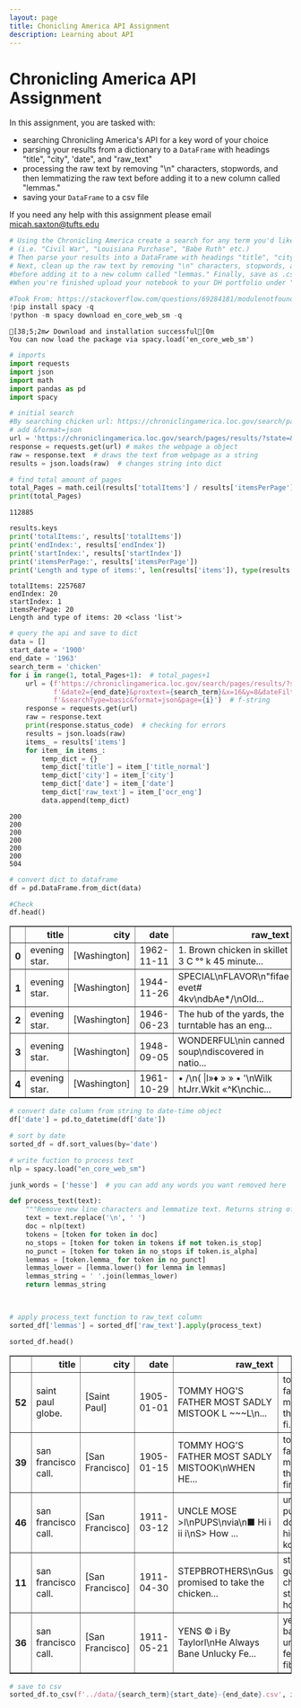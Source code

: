 ```yaml
---
layout: page
title: Chonicling America API Assignment
description: Learning about API
---
```


# Chronicling America API Assignment
In this assignment, you are tasked with:
* searching Chronicling America's API for a key word of your choice
* parsing your results from a dictionary to a `DataFrame` with headings "title", "city", 'date", and "raw_text"
* processing the raw text by removing "\n" characters, stopwords, and then lemmatizing the raw text before adding it to a new column called "lemmas."
* saving your `DataFrame` to a csv file

If you need any help with this assignment please email micah.saxton@tufts.edu



```python
# Using the Chronicling America create a search for any term you'd like 
# (i.e. "Civil War", "Louisiana Purchase", "Babe Ruth" etc.) 
# Then parse your results into a DataFrame with headings "title", "city", 'date", and "raw_text". 
# Next, clean up the raw text by removing "\n" characters, stopwords, and then lemmatize the raw text 
#before adding it to a new column called "lemmas." Finally, save as .csv. 
#When you're finished upload your notebook to your DH portfolio under "Exercises."
```


```python
#Took From: https://stackoverflow.com/questions/69284181/modulenotfounderror-no-module-named-en-core-web-sm
!pip install spacy -q
!python -m spacy download en_core_web_sm -q
```

    [38;5;2m✔ Download and installation successful[0m
    You can now load the package via spacy.load('en_core_web_sm')



```python
# imports
import requests
import json
import math
import pandas as pd
import spacy
```


```python
# initial search
#By searching chicken url: https://chroniclingamerica.loc.gov/search/pages/results/?state=&date1=1777&date2=1963&proxtext=chicken&x=18&y=15&dateFilterType=yearRange&rows=20&searchType=basic
# add &format=json
url = 'https://chroniclingamerica.loc.gov/search/pages/results/?state=&date1=1900&date2=1963&proxtext=chicken&x=16&y=8&dateFilterType=yearRange&rows=20&searchType=basic&format=json'
response = requests.get(url) # makes the webpage a object
raw = response.text  # draws the text from webpage as a string
results = json.loads(raw)  # changes string into dict

```


```python
# find total amount of pages
total_Pages = math.ceil(results['totalItems'] / results['itemsPerPage'])
print(total_Pages)
```

    112885



```python
results.keys
print('totalItems:', results['totalItems'])
print('endIndex:', results['endIndex'])
print('startIndex:', results['startIndex'])
print('itemsPerPage:', results['itemsPerPage'])
print('Length and type of items:', len(results['items']), type(results['items']))
```

    totalItems: 2257687
    endIndex: 20
    startIndex: 1
    itemsPerPage: 20
    Length and type of items: 20 <class 'list'>



```python
# query the api and save to dict 
data = []
start_date = '1900'
end_date = '1963'
search_term = 'chicken'
for i in range(1, total_Pages+1):  # total_pages+1
    url = (f'https://chroniclingamerica.loc.gov/search/pages/results/?state=&date1={start_date}'
           f'&date2={end_date}&proxtext={search_term}&x=16&y=8&dateFilterType=yearRange&rows=20'
           f'&searchType=basic&format=json&page={i}')  # f-string
    response = requests.get(url)
    raw = response.text
    print(response.status_code)  # checking for errors
    results = json.loads(raw)
    items_ = results['items']
    for item_ in items_:
        temp_dict = {}
        temp_dict['title'] = item_['title_normal']
        temp_dict['city'] = item_['city']
        temp_dict['date'] = item_['date']
        temp_dict['raw_text'] = item_['ocr_eng']
        data.append(temp_dict)
```

    200
    200
    200
    200
    200
    200
    504


```python
# convert dict to dataframe
df = pd.DataFrame.from_dict(data)
```


```python
#Check
df.head()
```

<div>
<style scoped>
    .dataframe tbody tr th:only-of-type {
        vertical-align: middle;
    }

    .dataframe tbody tr th {
        vertical-align: top;
    }

    .dataframe thead th {
        text-align: right;
    }
</style>
<table border="1" class="dataframe">
  <thead>
    <tr style="text-align: right;">
      <th></th>
      <th>title</th>
      <th>city</th>
      <th>date</th>
      <th>raw_text</th>
    </tr>
  </thead>
  <tbody>
    <tr>
      <th>0</th>
      <td>evening star.</td>
      <td>[Washington]</td>
      <td>1962-11-11</td>
      <td>1. Brown chicken in skillet 3 C °° k 45 minute...</td>
    </tr>
    <tr>
      <th>1</th>
      <td>evening star.</td>
      <td>[Washington]</td>
      <td>1944-11-26</td>
      <td>SPECIAL\nFLAVOR\n"fifae evet# 4kv\ndbAe*/\nOld...</td>
    </tr>
    <tr>
      <th>2</th>
      <td>evening star.</td>
      <td>[Washington]</td>
      <td>1946-06-23</td>
      <td>The hub of the yards, the turntable has an eng...</td>
    </tr>
    <tr>
      <th>3</th>
      <td>evening star.</td>
      <td>[Washington]</td>
      <td>1948-09-05</td>
      <td>WONDERFUL\nin canned soup\ndiscovered in natio...</td>
    </tr>
    <tr>
      <th>4</th>
      <td>evening star.</td>
      <td>[Washington]</td>
      <td>1961-10-29</td>
      <td>• /\n( |l»♦ » » • '\nWilk htJrr.Wkit «^K\nchic...</td>
    </tr>
  </tbody>
</table>
</div>




```python
# convert date column from string to date-time object
df['date'] = pd.to_datetime(df['date'])
```


```python
# sort by date
sorted_df = df.sort_values(by='date')
```


```python
# write fuction to process text
nlp = spacy.load("en_core_web_sm")

junk_words = ['hesse']  # you can add any words you want removed here

def process_text(text):
    """Remove new line characters and lemmatize text. Returns string of lemmas"""
    text = text.replace('\n', ' ')
    doc = nlp(text)
    tokens = [token for token in doc]
    no_stops = [token for token in tokens if not token.is_stop]
    no_punct = [token for token in no_stops if token.is_alpha]
    lemmas = [token.lemma_ for token in no_punct]
    lemmas_lower = [lemma.lower() for lemma in lemmas]
    lemmas_string = ' '.join(lemmas_lower)
    return lemmas_string
    
```


```python

```


```python
# apply process_text function to raw_text column
sorted_df['lemmas'] = sorted_df['raw_text'].apply(process_text)
```


```python
sorted_df.head()
```




<div>
<style scoped>
    .dataframe tbody tr th:only-of-type {
        vertical-align: middle;
    }

    .dataframe tbody tr th {
        vertical-align: top;
    }

    .dataframe thead th {
        text-align: right;
    }
</style>
<table border="1" class="dataframe">
  <thead>
    <tr style="text-align: right;">
      <th></th>
      <th>title</th>
      <th>city</th>
      <th>date</th>
      <th>raw_text</th>
      <th>lemmas</th>
    </tr>
  </thead>
  <tbody>
    <tr>
      <th>52</th>
      <td>saint paul globe.</td>
      <td>[Saint Paul]</td>
      <td>1905-01-01</td>
      <td>TOMMY HOG'S FATHER MOST SADLY MISTOOK L ~~~L\n...</td>
      <td>tommy hog father sadly mistook l think easy fi...</td>
    </tr>
    <tr>
      <th>39</th>
      <td>san francisco call.</td>
      <td>[San Francisco]</td>
      <td>1905-01-15</td>
      <td>TOMMY HOG'S FATHER MOST SADLY MISTOOK\nWHEN HE...</td>
      <td>tommy hog father sadly mistook think easy fire...</td>
    </tr>
    <tr>
      <th>46</th>
      <td>san francisco call.</td>
      <td>[San Francisco]</td>
      <td>1911-03-12</td>
      <td>UNCLE MOSE &gt;l\nPUPS\nvia\n■ Hi i ii i\nS&gt; How ...</td>
      <td>uncle mose l pups hi ii s dog know hid snow ko...</td>
    </tr>
    <tr>
      <th>11</th>
      <td>san francisco call.</td>
      <td>[San Francisco]</td>
      <td>1911-04-30</td>
      <td>STEPBROTHERS\nGus promised to take the chicken...</td>
      <td>stepbrothers gus promise chicken straight home...</td>
    </tr>
    <tr>
      <th>36</th>
      <td>san francisco call.</td>
      <td>[San Francisco]</td>
      <td>1911-05-21</td>
      <td>YENS © i By Taylorl\nHe Always Bane Unlucky Fe...</td>
      <td>yens taylorl bane unlucky feßer willie fibb dw...</td>
    </tr>
  </tbody>
</table>
</div>




```python
# save to csv
sorted_df.to_csv(f'../data/{search_term}{start_date}-{end_date}.csv', index=False)
```
